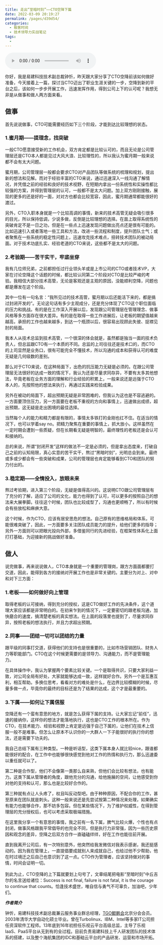 ```yaml
---
title: 走出“至暗时刻”——CTO空降下篇
date: 2022-03-09 20:19:27
permalink: /pages/d39d54/
categories:
  - 极客时间
  - 技术领导力实战笔记
tags:
  - 
---
```

<audio title="第46讲.走出“至暗时刻”——CTO空降下篇" src="https://static001.geekbang.org/resource/audio/94/6b/943f83466e618274c37040aee62be16b.mp3" controls="controls"></audio> 
<p>你好，我是易建科技技术副总裁钟忻，昨天跟大家分享了CTO空降前该如何做好准备，今天接着上一篇，探讨当CTO迈出了职业生涯关键的一步，空降到新的平台之后，该如何一步步开展工作，迅速发挥作用，得到公司上下的认可呢？我想无非是从做事和做人两方面来看。</p><h2>做事</h2><p>首先说说做事，CTO可能需要经历如下三个阶段，才能到达比较理想的状态。</p><h3>1.蜜月期——提理念，找突破</h3><p>一般CTO愿意接受新的工作机会，双方肯定都是比较认可的，而且无论是公司管理层还是CTO本人都是见过大风大浪、比较理性的，所以我认为蜜月期一般来说都不会有太大问题。</p><p>蜜月期，公司管理层一般都会要求CTO对产品团队等做系统的梳理和规划，提出新的想法和见解。而对于经验丰富的CTO来说，通过迅速深入一线沟通了解情况，并凭借之前的经验和良好的技术视野，在短期内拿出一份系统性和实操性都比较强的方案，并得到管理层的认可，一般都不是太大问题。加上双方刚刚接触，展现的更多的还是好的一面，对对方也都会比较宽容，因此，蜜月期通常都能很好的渡过。</p><p>另外，CTO入职本身就是一个比较高调的事情，新来的技术高管无疑会吸引很多的目光，所以保持低调，少说多做，反倒是比较理想的选择。在面上取得系统性的突破肯定不是一日之功，但是在一些点上迅速发现问题做出亮点还是很有可能的。比如迅速引入或者落地一些工具和方法，改进一些流程和制度，提升团队士气；或者聚焦在一些系统的稳定性问题上，迅速攻克技术难点，扭转技术团队的被动局面。对于技术功底扎实、经验老道的CTO来说，这些都不是太大的问题。</p><!-- [[[read_end]]] --><h3>2.考验期——苦干实干，牢底坐穿</h3><p>我有几位师兄弟，之前都担任过行业领头羊或是上市公司的CTO或者技术VP，大家在讨论空降这个话题的时候，都比较认同第二个阶段对CTO是比较严峻的考验。我相信大部分技术高管，无论是客观还是主观的原因，没能顺利空降，问题也都是爆发在这个阶段。</p><p>其中一位有一句名言：“我所见过的技术高管，蜜月期以后还能活下来的，都是搞过封闭开发的”。无论这句话有多少主观成分，还是充分体现了CTO这个职位面临的压力和挑战。有的是在工作深入开展以后，发现跟公司管理层在管理理念、做事风格等多方面存在很大差异。有的是在取得一些工作进展后，让老板的期望值越来越高，承担的工作也越来越多，到达一个瓶颈以后，很容易出现顾此失彼、捉襟见肘的局面。</p><p>我本人从技术总监到技术高管，一个很深的体会就是，虽然都是独当一面的技术负责人，但总监跟CTO有一个本质的不同。总监的上司往往还是技术口的，而CTO的上司显然是业务口，很有可能完全不懂技术，所以沟通的成本和获得认可的难度无疑是几何级数的差别。</p><p>那么对于CTO来说，在这种局面下，出色的抗压能力无疑是必须的。在跟公司管理层无法很好的达成一致的情况下，我认为还是尽量求同存异，不要有太多其他想法，毕竟老板在业务方面的理解和行业经验的积累上，一般来说还是远强于CTO本人的，先按照他的想法来执行，再通过实践来检验成果。</p><p>另外在被动的局面下，超出预期无疑是非常困难的，但我认为这也是不容逃避的。一方面要顶住压力，另一方面要在老板不重视的方向和事情上，迅速做出成绩，超出预期，这无疑是走出困境的最佳选择。</p><p>当然每个人的能力和精力都是有限的，事情太多铁打的金刚也扛不住。在适当的情况下，也可以学着say no。把精力聚焦在重要的事情上，抓大放小。这样虽然在一定时期会遭到一些质疑，但在长期看无疑是明智的，最终理性的老板还是会认可和接纳的。</p><p>总的来说，所谓“封闭开发”这样的做法不一定是必须的，但是拿出态度来，打破自己之前的认知局限，真心实意的苦干实干，熬过“黑暗时刻”，光明总会到来。最终或多或少都会有一些突破和成果，公司的管理层也肯定能够看到CTO和团队的努力付出的。</p><h3>3.稳定期——全情投入，放眼未来</h3><p>熬过考验期，进入第三个阶段，无疑是值得高兴的。这说明CTO跟公司管理层有了充分的了解，适应了公司的文化，能力也得到了认可，可以更多的按照自己的想法来大展拳脚。往往这个时候，团队也比较成型了，沟通也更顺畅了，所以有时候会有些放松和麻痹大意。</p><p>这个时候，作为CTO，应该有居安思危的想法。自己原有的思维格局和体系，可能很难突破了，因此，一方面要多关注团队成员能力的提升，给他们更多的指导；另外一方面则可以把眼光投向外部，多借鉴同行的先进经验，在框架性体系化上面打打基础，为迎接新的挑战做好准备。</p><h2>做人</h2><p>说完做事，再来说说做人，CTO本身就是一个重要的管理岗，跟方方面面都要打交道，因此，能得到各方的接纳对开展工作也是非常关键的。主要分为对上、对中和对下三方面：</p><h3>1.老板——如何做好向上管理</h3><p>取得老板的认可接纳，得到充分的授权，这是CTO做好工作的先决条件，这个道理大家应该都是非常明白的。在初来乍到的情况下，一定要密切的跟老板沟通，加快磨合的速度，搞清楚老板的真实想法。在上面的段落里也提到了，尽量求同存异，按照老板的想法执行，并且力求超出预期。</p><h3>2.同事——团结一切可以团结的力量</h3><p>跟平级的同事打交道，获得他们的支持也是很重要的，比如市场营销团队、财务人力等职能部门。CTO在这个时候更需要的是领导力、沟通能力，而不是管理能力。</p><p>在具体操作中，我认为掌握两个要素比较关键。一个是取得共识，只要大家利益一致，对公司全局有好处，大家就能够达成一致，这样就好合作。另外一个是互惠互利，相互帮助。多换位思考，看看对方的难处是什么，在边界比较模糊的时候，尽量多做一点，毕竟你的最终的目标还是为了结果的达成，这个才是最重要的。</p><h3>3.下属——如何让下属信服</h3><p>空降还有一个蛮有意思的地方，就是怎么获得下属的支持。让大家忘记“前任”，迅速的接纳你，这样你的想法才能落地执行，这也是CTO工作的根本所在。作为CTO，在技术能力、经验和视野上肯定是远强于自己下属的，让他们在技术上信服一般不是难事。但怎么让原本不认识你的一大群人一下子能很好的执行你的想法，还是需要下功夫的。</p><p>我自己总结下属有三种类型。一种是听话型，这类下属本身人就比较nice，跟谁都能很好的配合，在工作中也能够很快感觉到他对工作的热情和执行力，那么迅速委以重任就可以了。</p><p>第二种是合作型，他们不会像第一类那么自来熟，但他们会比较有想法，也有能力。这类下属从管理者的角度，跟他充分的沟通，给他施展的空间，让他感受到你对他的支持和认可，那么也是比较好合作的。</p><p>第三种就有点让人头疼了，权且叫反动型吧。由于种种原因，不配合你的工作，甚至原来在团队就是刺头。这种一般来说还是先尝试按第二种情况来处理，如果确实有能力也能够合作，那不妨多包容。但在某些情况下，为了维护权威性，在得到管理层的充分授权后，也可以考虑采取极端措施。</p><p>在这里我分享一个有意思的事情，我之前有一名下属，脾气比较火爆，个性也有点封闭，做事风格跟我平常倡导的也完全不同，但是执行力非常强，因为一些历史原因和观念的差异，空降之后双方合作一直磕磕绊绊，好在工作也能往前开展。</p><p>直到我离开公司后，有一次特别意外，他突然给我发微信对我表示感谢，我还挺感动的。因为我在管理上，一直提倡要成就别人来成就自己，也给过他不少帮助，他在时过境迁之后自己也意识到了这一点。CTO作为管理者，应该坚持做对的事情，时间会证明一切。<br>
&nbsp;<br>
到此为止，CTO空降的上下篇就要划上句号了，文章结尾把电影“至暗时刻”中丘吉尔的名言送给诸位：Success is not final, failure is not fatal, it is the courage to continue that counts。恰逢技术盛世，唯自信与勇气不可辜负，加油吧，少年们。</p><p><em><strong>作者简介</strong></em></p><p>钟忻，易建科技技术副总裁兼云服务事业群总经理，<a href="http://tgo.geekbang.org">TGO鲲鹏会</a>北京分会会员。2003年清华大学自动化硕士毕业。曾在Turbolinux、IBM、Intel等多家IT公司担任资深软件工程师。13年底到16年初担任乐视云平台高级总监，主导了乐视IaaS、PaaS平台从无到有的全过程。目前负责易建科技上千人研发团队的技术体系的搭建，以及整个海航集团的IDC和基础云平台的产品研发、运营和市场开拓。</p><p></p>